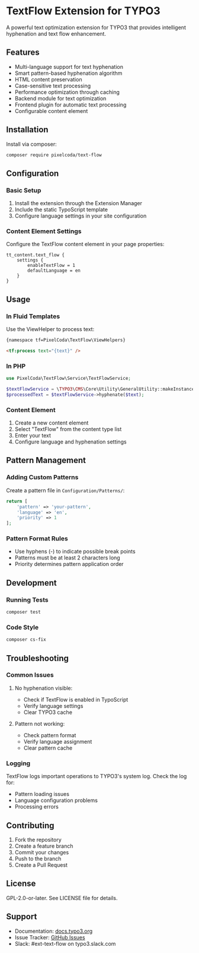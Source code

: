# TextFlow Extension for TYPO3

A powerful text optimization extension for TYPO3 that provides intelligent hyphenation and text flow enhancement.

## Features

- Multi-language support for text hyphenation
- Smart pattern-based hyphenation algorithm
- HTML content preservation
- Case-sensitive text processing
- Performance optimization through caching
- Backend module for text optimization
- Frontend plugin for automatic text processing
- Configurable content element

## Installation

Install via composer:

```bash
composer require pixelcoda/text-flow
```

## Configuration

### Basic Setup

1. Install the extension through the Extension Manager
2. Include the static TypoScript template
3. Configure language settings in your site configuration

### Content Element Settings

Configure the TextFlow content element in your page properties:

```typoscript
tt_content.text_flow {
    settings {
        enableTextFlow = 1
        defaultLanguage = en
    }
}
```

## Usage

### In Fluid Templates

Use the ViewHelper to process text:

```html
{namespace tf=PixelCoda\TextFlow\ViewHelpers}

<tf:process text="{text}" />
```

### In PHP

```php
use PixelCoda\TextFlow\Service\TextFlowService;

$textFlowService = \TYPO3\CMS\Core\Utility\GeneralUtility::makeInstance(TextFlowService::class);
$processedText = $textFlowService->hyphenate($text);
```

### Content Element

1. Create a new content element
2. Select "TextFlow" from the content type list
3. Enter your text
4. Configure language and hyphenation settings

## Pattern Management

### Adding Custom Patterns

Create a pattern file in `Configuration/Patterns/`:

```php
return [
    'pattern' => 'your-pattern',
    'language' => 'en',
    'priority' => 1
];
```

### Pattern Format Rules

- Use hyphens (-) to indicate possible break points
- Patterns must be at least 2 characters long
- Priority determines pattern application order

## Development

### Running Tests

```bash
composer test
```

### Code Style

```bash
composer cs-fix
```

## Troubleshooting

### Common Issues

1. No hyphenation visible:
   - Check if TextFlow is enabled in TypoScript
   - Verify language settings
   - Clear TYPO3 cache

2. Pattern not working:
   - Check pattern format
   - Verify language assignment
   - Clear pattern cache

### Logging

TextFlow logs important operations to TYPO3's system log. Check the log for:
- Pattern loading issues
- Language configuration problems
- Processing errors

## Contributing

1. Fork the repository
2. Create a feature branch
3. Commit your changes
4. Push to the branch
5. Create a Pull Request

## License

GPL-2.0-or-later. See LICENSE file for details.

## Support

- Documentation: [docs.typo3.org](https://docs.typo3.org)
- Issue Tracker: [GitHub Issues](https://github.com/pixelcoda/text-flow/issues)
- Slack: #ext-text-flow on typo3.slack.com
